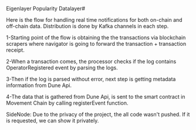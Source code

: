 Eigenlayer Popularity Datalayer#

Here is the flow for handling real time notifications for both on-chain and off-chain data. Distribution is done by Kafka channels in each step.

1-Starting point of the flow is obtaining the the transactions via blockchain scrapers where navigator is going to forward the transaction + transaction receipt.

2-When a transaction comes, the processor checks if the log contains OperatorRegistered event by parsing the logs. 

3-Then if the log is parsed without error, next step is getting metadata information from Dune Api. 

4-The data that is gathered from Dune Api, is sent to the smart contract in Movement Chain by calling registerEvent function.



SideNode: Due to the privacy of the project, the all code wasn't pushed. If it is requested, we can show it privately. 

